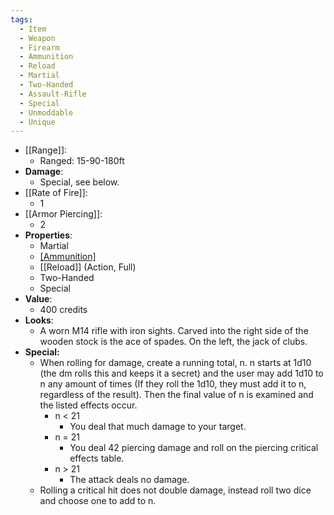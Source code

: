 ```yaml
---
tags:
  - Item
  - Weapon
  - Firearm
  - Ammunition
  - Reload
  - Martial
  - Two-Handed
  - Assault-Rifle
  - Special
  - Unmoddable
  - Unique
---
```

* [[Range]]:
	* Ranged: 15-90-180ft
* __Damage__:
	* Special, see below.
* [[Rate of Fire]]:
	* 1
* [[Armor Piercing]]:
	* 2
* __Properties__:
	* Martial
	* [[Ammunition]](10)
	* [[Reload]] (Action, Full)
	* Two-Handed
	* Special
* **Value**:
	* 400 credits
* **Looks**:
	* A worn M14 rifle with iron sights. Carved into the right side of the wooden stock is the ace of spades. On the left, the jack of clubs. 
* **Special:**
	* When rolling for damage, create a running total, n. n starts at 1d10 (the dm rolls this and keeps it a secret) and the user may add 1d10 to n any amount of times (If they roll the 1d10, they must add it to n, regardless of the result). Then the final value of n is examined and the listed effects occur.
		* n < 21
			* You deal that much damage to your target.
		* n = 21
			* You deal 42 piercing damage and roll on the piercing critical effects table.
		* n > 21
			* The attack deals no damage.
	* Rolling a critical hit does not double damage, instead roll two dice and choose one to add to n.

